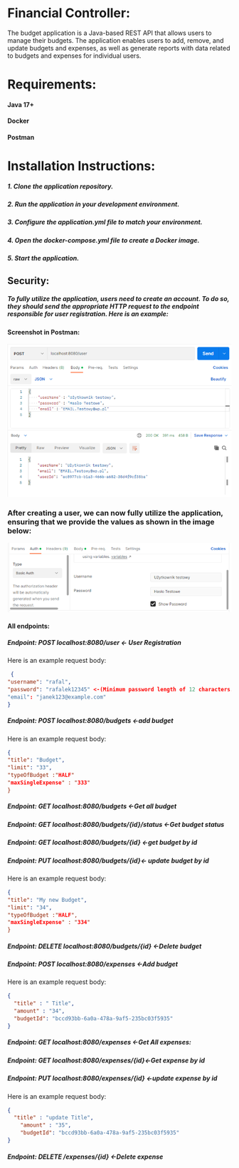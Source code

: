 # Financial Controller:

The budget application is a Java-based REST API that allows users to manage their budgets. The application enables users to add, remove, and update budgets and expenses, as well as generate reports with data related to budgets and expenses for individual users.


# Requirements:

#### Java 17+

#### Docker

#### Postman

# Installation Instructions:
##### 1. Clone the application repository.
##### 2. Run the application in your development environment.
##### 3. Configure the application.yml file to match your environment.
##### 4. Open the docker-compose.yml file to create a Docker image.
##### 5. Start the application.


## Security:
##### To fully utilize the application, users need to create an account. To do so, they should send the appropriate HTTP request to the endpoint responsible for user registration. Here is an example:
#### Screenshot in Postman:
![O](Screenshots/1.png)
###   After creating a user, we can now fully utilize the application, ensuring that we provide the values as shown in the image below:
![O](Screenshots/2.png)

#### All endpoints:
##### Endpoint: POST localhost:8080/user <- User Registration
Here is an example request body:
```json
 {
"username": "rafal",
"password": "rafalek12345" <-(Minimum password length of 12 characters.)
"email": "janek123@example.com"
}
```
##### Endpoint: POST localhost:8080/budgets <-add budget
Here is an example request body:
```json
{
"title": "Budget",
"limit": "33",
"typeOfBudget :"HALF"
"maxSingleExpense" : "333"
}
```
##### Endpoint: GET localhost:8080/budgets <-Get all budget
##### Endpoint: GET localhost:8080/budgets/{id}/status <-Get budget status
##### Endpoint: GET localhost:8080/budgets/{id} <-get budget by id
##### Endpoint: PUT localhost:8080/budgets/{id}<- update budget by id
Here is an example request body:
```json
{
"title": "My new Budget",
"limit": "34",
"typeOfBudget :"HALF",
"maxSingleExpense" : "334"
}
```
##### Endpoint: DELETE localhost:8080/budgets/{id} <-Delete budget

##### Endpoint: POST localhost:8080/expenses <-Add budget
Here is an example request body:
```json
{
  "title" : " Title",
  "amount" : "34",
  "budgetId": "bccd93bb-6a0a-478a-9af5-235bc03f5935"
}
```
##### Endpoint: GET localhost:8080/expenses <-Get All expenses:
##### Endpoint: GET localhost:8080/expenses/{id}<-Get expense by id
##### Endpoint: PUT localhost:8080/expenses/{id} <-update expense by id
Here is an example request body:
```json
{ 
  "title" : "update Title",
    "amount" : "35",
    "budgetId": "bccd93bb-6a0a-478a-9af5-235bc03f5935"
}
```
##### Endpoint: DELETE /expenses/{id} <-Delete expense
